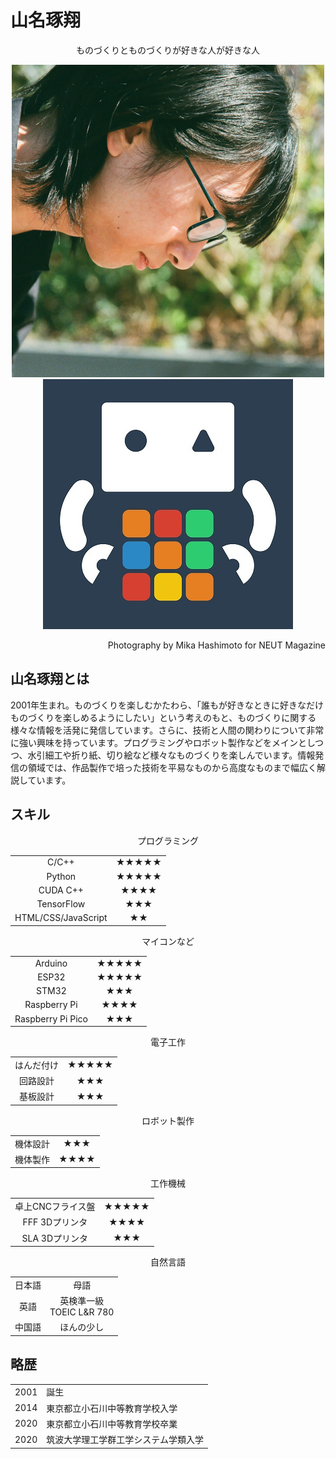 # 山名琢翔

<div style="text-align:center">ものづくりとものづくりが好きな人が好きな人</div>

<div style="text-align:center">

<img class="pic2" src="img/face.png" alt="山名琢翔"><img class="pic2" src="img/icon.jpg" alt="にゃにゃん">

</div>
<p style="text-align: right">Photography by Mika Hashimoto for NEUT Magazine</p>



## 山名琢翔とは

2001年生まれ。ものづくりを楽しむかたわら、「誰もが好きなときに好きなだけものづくりを楽しめるようにしたい」という考えのもと、ものづくりに関する様々な情報を活発に発信しています。さらに、技術と人間の関わりについて非常に強い興味を持っています。プログラミングやロボット製作などをメインとしつつ、水引細工や折り紙、切り絵など様々なものづくりを楽しんでいます。情報発信の領域では、作品製作で培った技術を平易なものから高度なものまで幅広く解説しています。





## スキル

<div style="text-align:center;">

<div class="skill_div"><p class="skill_header">プログラミング</p>
<div class="table_wrapper"><table class="skill_table"><tbody>
<tr><td>C/C++</td><td>★★★★★</td></tr>
<tr><td>Python</td><td>★★★★★</td></tr>
<tr><td>CUDA C++</td><td>★★★★</td></tr>
<tr><td>TensorFlow</td><td>★★★</td></tr>
<tr><td>HTML/CSS/JavaScript</td><td>★★</td></tr>
</tbody></table></div></div>

<div class="skill_div"><p class="skill_header">マイコンなど</p>
<div class="table_wrapper"><table class="skill_table"><tbody>
<tr><td>Arduino</td><td>★★★★★</td></tr>
<tr><td>ESP32</td><td>★★★★★</td></tr>
<tr><td>STM32</td><td>★★★</td></tr>
<tr><td>Raspberry Pi</td><td>★★★★</td></tr>
<tr><td>Raspberry Pi Pico</td><td>★★★</td></tr>
</tbody></table></div></div>

<div class="skill_div"><p class="skill_header">電子工作</p>
<div class="table_wrapper"><table class="skill_table"><tbody>
<tr><td>はんだ付け</td><td>★★★★★</td></tr>
<tr><td>回路設計</td><td>★★★</td></tr>
<tr><td>基板設計</td><td>★★★</td></tr>
</tbody></table></div></div>

<div class="skill_div"><p class="skill_header">ロボット製作</p>
<div class="table_wrapper"><table class="skill_table"><tbody>
<tr><td>機体設計</td><td>★★★</td></tr>
<tr><td>機体製作</td><td>★★★★</td></tr>
</tbody></table></div></div>

<div class="skill_div"><p class="skill_header">工作機械</p>
<div class="table_wrapper"><table class="skill_table"><tbody>
<tr><td>卓上CNCフライス盤</td><td>★★★★★</td></tr>
<tr><td>FFF 3Dプリンタ</td><td>★★★★</td></tr>
<tr><td>SLA 3Dプリンタ</td><td>★★★</td></tr>
</tbody></table></div></div>

<div class="skill_div"><p class="skill_header">自然言語</p>
<div class="table_wrapper"><table class="skill_table"><tbody>
<tr><td>日本語</td><td>母語</td></tr>
<tr><td>英語</td><td>英検準一級<br>TOEIC L&R 780</td></tr>
<tr><td>中国語</td><td>ほんの少し</td></tr>
</tbody></table></div></div>

</div>



## 略歴
<div class="table_wrapper"><table><tbody>
<tr><td>2001</td><td>誕生</td></tr>
<tr><td>2014</td><td>東京都立小石川中等教育学校入学</td></tr>
<tr><td>2020</td><td>東京都立小石川中等教育学校卒業</td></tr>
<tr><td>2020</td><td>筑波大学理工学群工学システム学類入学</td></tr>
</tbody></table></div>
